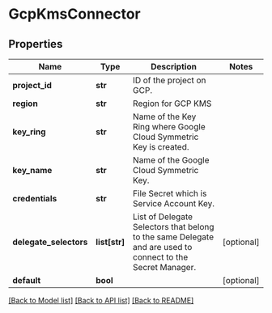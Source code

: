 # GcpKmsConnector

## Properties
Name | Type | Description | Notes
------------ | ------------- | ------------- | -------------
**project_id** | **str** | ID of the project on GCP. | 
**region** | **str** | Region for GCP KMS | 
**key_ring** | **str** | Name of the Key Ring where Google Cloud Symmetric Key is created. | 
**key_name** | **str** | Name of the Google Cloud Symmetric Key. | 
**credentials** | **str** | File Secret which is Service Account Key. | 
**delegate_selectors** | **list[str]** | List of Delegate Selectors that belong to the same Delegate and are used to connect to the Secret Manager. | [optional] 
**default** | **bool** |  | [optional] 

[[Back to Model list]](../README.md#documentation-for-models) [[Back to API list]](../README.md#documentation-for-api-endpoints) [[Back to README]](../README.md)

